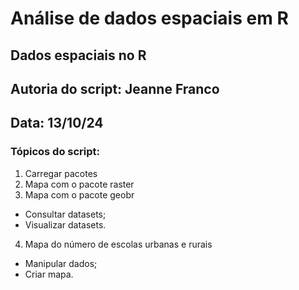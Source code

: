 # Análise de dados espaciais em R

## Dados espaciais no R
## Autoria do script: Jeanne Franco
## Data: 13/10/24

### Tópicos do script:

1. Carregar pacotes
2. Mapa com o pacote raster
3. Mapa com o pacote geobr
- Consultar datasets;
- Visualizar datasets.
4. Mapa do número de escolas urbanas e rurais
- Manipular dados;
- Criar mapa.
